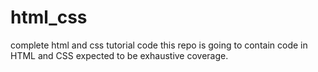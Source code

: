 # html_css
complete html and css tutorial code
this repo is going to contain code in HTML and CSS 
expected to be exhaustive coverage.
